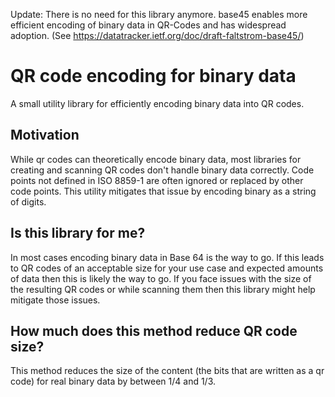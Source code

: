 Update: There is no need for this library anymore. base45 enables more efficient encoding of binary data in QR-Codes and has widespread adoption. (See https://datatracker.ietf.org/doc/draft-faltstrom-base45/)

# QR code encoding for binary data
A small utility library for efficiently encoding binary data into QR codes.

## Motivation
While qr codes can theoretically encode binary data, most libraries for creating and scanning QR codes don't handle binary data correctly. Code points not defined in ISO 8859-1 are often ignored or replaced by other code points. This utility mitigates that issue by encoding binary as a string of digits.

## Is this library for me?
In most cases encoding binary data in Base 64 is the way to go. If this leads to QR codes of an acceptable size for your use case and expected amounts of data then this is likely the way to go. If you face issues with the size of the resulting QR codes or while scanning them then this library might help mitigate those issues.

## How much does this method reduce QR code size?
This method reduces the size of the content (the bits that are written as a qr code) for real binary data by between 1/4 and 1/3.
